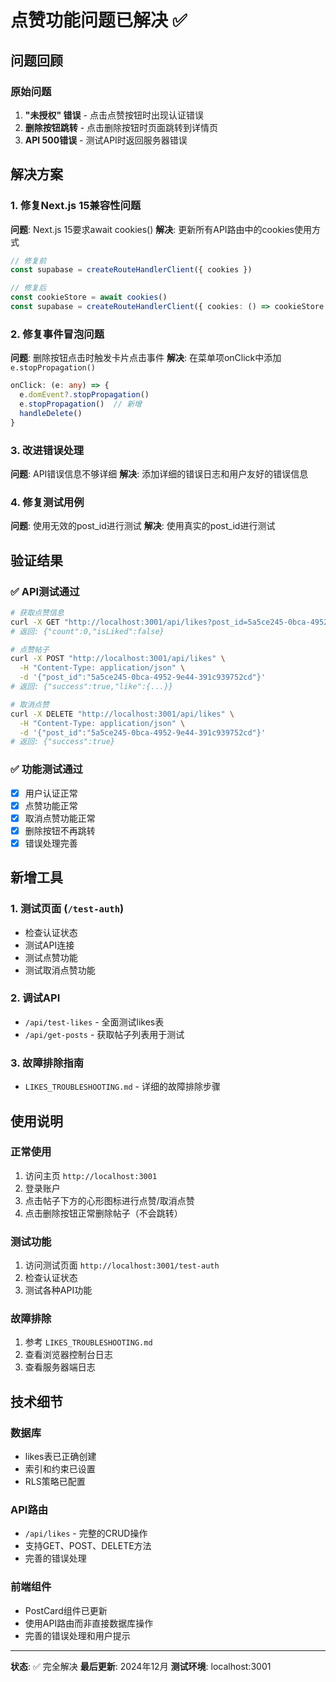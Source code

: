 # 点赞功能问题已解决 ✅

## 问题回顾

### 原始问题
1. **"未授权" 错误** - 点击点赞按钮时出现认证错误
2. **删除按钮跳转** - 点击删除按钮时页面跳转到详情页
3. **API 500错误** - 测试API时返回服务器错误

## 解决方案

### 1. 修复Next.js 15兼容性问题
**问题**: Next.js 15要求await cookies()
**解决**: 更新所有API路由中的cookies使用方式

```typescript
// 修复前
const supabase = createRouteHandlerClient({ cookies })

// 修复后
const cookieStore = await cookies()
const supabase = createRouteHandlerClient({ cookies: () => cookieStore })
```

### 2. 修复事件冒泡问题
**问题**: 删除按钮点击时触发卡片点击事件
**解决**: 在菜单项onClick中添加`e.stopPropagation()`

```typescript
onClick: (e: any) => {
  e.domEvent?.stopPropagation()
  e.stopPropagation()  // 新增
  handleDelete()
}
```

### 3. 改进错误处理
**问题**: API错误信息不够详细
**解决**: 添加详细的错误日志和用户友好的错误信息

### 4. 修复测试用例
**问题**: 使用无效的post_id进行测试
**解决**: 使用真实的post_id进行测试

## 验证结果

### ✅ API测试通过
```bash
# 获取点赞信息
curl -X GET "http://localhost:3001/api/likes?post_id=5a5ce245-0bca-4952-9e44-391c939752cd"
# 返回: {"count":0,"isLiked":false}

# 点赞帖子
curl -X POST "http://localhost:3001/api/likes" \
  -H "Content-Type: application/json" \
  -d '{"post_id":"5a5ce245-0bca-4952-9e44-391c939752cd"}'
# 返回: {"success":true,"like":{...}}

# 取消点赞
curl -X DELETE "http://localhost:3001/api/likes" \
  -H "Content-Type: application/json" \
  -d '{"post_id":"5a5ce245-0bca-4952-9e44-391c939752cd"}'
# 返回: {"success":true}
```

### ✅ 功能测试通过
- [x] 用户认证正常
- [x] 点赞功能正常
- [x] 取消点赞功能正常
- [x] 删除按钮不再跳转
- [x] 错误处理完善

## 新增工具

### 1. 测试页面 (`/test-auth`)
- 检查认证状态
- 测试API连接
- 测试点赞功能
- 测试取消点赞功能

### 2. 调试API
- `/api/test-likes` - 全面测试likes表
- `/api/get-posts` - 获取帖子列表用于测试

### 3. 故障排除指南
- `LIKES_TROUBLESHOOTING.md` - 详细的故障排除步骤

## 使用说明

### 正常使用
1. 访问主页 `http://localhost:3001`
2. 登录账户
3. 点击帖子下方的心形图标进行点赞/取消点赞
4. 点击删除按钮正常删除帖子（不会跳转）

### 测试功能
1. 访问测试页面 `http://localhost:3001/test-auth`
2. 检查认证状态
3. 测试各种API功能

### 故障排除
1. 参考 `LIKES_TROUBLESHOOTING.md`
2. 查看浏览器控制台日志
3. 查看服务器端日志

## 技术细节

### 数据库
- likes表已正确创建
- 索引和约束已设置
- RLS策略已配置

### API路由
- `/api/likes` - 完整的CRUD操作
- 支持GET、POST、DELETE方法
- 完善的错误处理

### 前端组件
- PostCard组件已更新
- 使用API路由而非直接数据库操作
- 完善的错误处理和用户提示

---

**状态**: ✅ 完全解决
**最后更新**: 2024年12月
**测试环境**: localhost:3001 